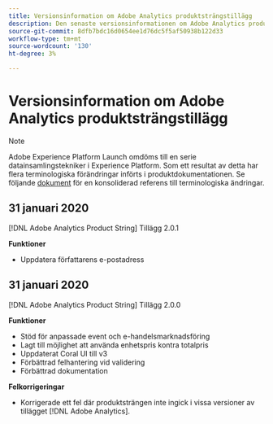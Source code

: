```yaml
---
title: Versionsinformation om Adobe Analytics produktsträngstillägg
description: Den senaste versionsinformationen om Adobe Analytics produktsträngstillägg i Adobe Experience Platform.
source-git-commit: 8dfb7bdc16d0654ee1d76dc5f5af50938b122d33
workflow-type: tm+mt
source-wordcount: '130'
ht-degree: 3%

---
```


# Versionsinformation om Adobe Analytics produktsträngstillägg

>[!NOTE]
>
>Adobe Experience Platform Launch omdöms till en serie datainsamlingstekniker i Experience Platform. Som ett resultat av detta har flera terminologiska förändringar införts i produktdokumentationen. Se följande [dokument](../../../term-updates.md) för en konsoliderad referens till terminologiska ändringar.

## 31 januari 2020

[!DNL Adobe Analytics Product String] Tillägg 2.0.1

**Funktioner**

* Uppdatera författarens e-postadress

## 31 januari 2020

[!DNL Adobe Analytics Product String] Tillägg 2.0.0

**Funktioner**

* Stöd för anpassade event och e-handelsmarknadsföring
* Lagt till möjlighet att använda enhetspris kontra totalpris
* Uppdaterat Coral UI till v3
* Förbättrad felhantering vid validering
* Förbättrad dokumentation

**Felkorrigeringar**

* Korrigerade ett fel där produktsträngen inte ingick i vissa versioner av tillägget [!DNL Adobe Analytics].
